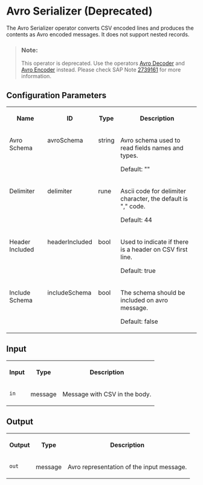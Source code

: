 <!-- loiof0abafa2af20437aa13333e3ac5ea9bc -->

# Avro Serializer \(Deprecated\)

The Avro Serializer operator converts CSV encoded lines and produces the contents as Avro encoded messages. It does not support nested records.



> ### Note:  
> This operator is deprecated. Use the operators [Avro Decoder](avro-decoder-1509d8f.md) and [Avro Encoder](avro-encoder-1676e87.md) instead. Please check SAP Note [2739161](https://me.sap.com/notes/2739161) for more information.



<a name="loiof0abafa2af20437aa13333e3ac5ea9bc__section_sq1_nf3_vdb"/>

## Configuration Parameters


<table>
<tr>
<th valign="top">

Name

</th>
<th valign="top">

ID

</th>
<th valign="top">

Type

</th>
<th valign="top">

Description

</th>
</tr>
<tr>
<td valign="top">

Avro Schema

</td>
<td valign="top">

avroSchema



</td>
<td valign="top">

string

</td>
<td valign="top">

Avro schema used to read fields names and types.

Default: ""

</td>
</tr>
<tr>
<td valign="top">

Delimiter

</td>
<td valign="top">

delimiter

</td>
<td valign="top">

rune

</td>
<td valign="top">

Ascii code for delimiter character, the default is "," code.

Default: 44

</td>
</tr>
<tr>
<td valign="top">

Header Included

</td>
<td valign="top">

headerIncluded

</td>
<td valign="top">

bool

</td>
<td valign="top">

Used to indicate if there is a header on CSV first line.

Default: true

</td>
</tr>
<tr>
<td valign="top">

Include Schema

</td>
<td valign="top">

includeSchema

</td>
<td valign="top">

bool

</td>
<td valign="top">

The schema should be included on avro message.

Default: false

</td>
</tr>
</table>



<a name="loiof0abafa2af20437aa13333e3ac5ea9bc__section_knq_5f3_vdb"/>

## Input


<table>
<tr>
<th valign="top">

Input

</th>
<th valign="top">

Type

</th>
<th valign="top">

Description

</th>
</tr>
<tr>
<td valign="top">

`in` 

</td>
<td valign="top">

message

</td>
<td valign="top">

Message with CSV in the body.

</td>
</tr>
</table>



<a name="loiof0abafa2af20437aa13333e3ac5ea9bc__section_swc_cg3_vdb"/>

## Output


<table>
<tr>
<th valign="top">

Output

</th>
<th valign="top">

Type

</th>
<th valign="top">

Description

</th>
</tr>
<tr>
<td valign="top">

`out` 

</td>
<td valign="top">

message

</td>
<td valign="top">

Avro representation of the input message.

</td>
</tr>
</table>

